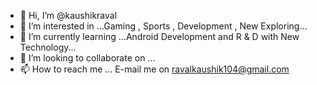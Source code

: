 - 👋 Hi, I’m @kaushikraval
- 👀 I’m interested in ...Gaming , Sports , Development , New Exploring...
- 🌱 I’m currently learning ...Android Development and R & D with New Technology...
- 💞️ I’m looking to collaborate on ...
- 📫 How to reach me ... E-mail me on ravalkaushik104@gmail.com

<!---
kaushikraval/kaushikraval is a ✨ special ✨ repository because its `README.md` (this file) appears on your GitHub profile.
You can click the Preview link to take a look at your changes.
--->
